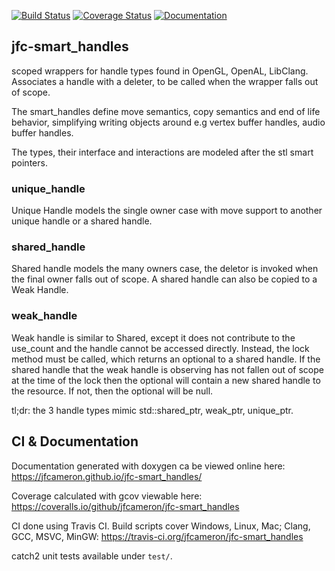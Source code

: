 [![Build Status](https://travis-ci.org/jfcameron/jfc-smart_handles.svg?branch=master)](https://travis-ci.org/jfcameron/jfc-smart_handles) [![Coverage Status](https://coveralls.io/repos/github/jfcameron/jfc-smart_handles/badge.svg?branch=master)](https://coveralls.io/github/jfcameron/jfc-smart_handles?branch=master) [![Documentation](https://img.shields.io/badge/documentation-doxygen-blue.svg)](https://jfcameron.github.io/jfc-smart_handles/)

## jfc-smart_handles

scoped wrappers for handle types found in OpenGL, OpenAL, LibClang. Associates a handle with a deleter, to be called when the wrapper falls out of scope.

The smart_handles define move semantics, copy semantics and end of life behavior, simplifying writing objects around e.g vertex buffer handles, audio buffer handles.

The types, their interface and interactions are modeled after the stl smart pointers. 

### unique_handle
Unique Handle models the single owner case with move support to another unique handle or a shared handle. 

### shared_handle
Shared handle models the many owners case, the deletor is invoked when the final owner falls out of scope. A shared handle can also be copied to a Weak Handle. 

### weak_handle
Weak handle is similar to Shared, except it does not contribute to the use_count and the handle cannot be accessed directly. Instead, the lock method must be called, which returns an optional to a shared handle. If the shared handle that the weak handle is observing has not fallen out of scope at the time of the lock then the optional will contain a new shared handle to the resource. If not, then the optional will be null.

tl;dr: the 3 handle types mimic std::shared_ptr, weak_ptr, unique_ptr.

## CI & Documentation

Documentation generated with doxygen ca be viewed online here: https://jfcameron.github.io/jfc-smart_handles/

Coverage calculated with gcov viewable here: https://coveralls.io/github/jfcameron/jfc-smart_handles

CI done using Travis CI. Build scripts cover Windows, Linux, Mac; Clang, GCC, MSVC, MinGW: https://travis-ci.org/jfcameron/jfc-smart_handles

catch2 unit tests available under `test/`.
